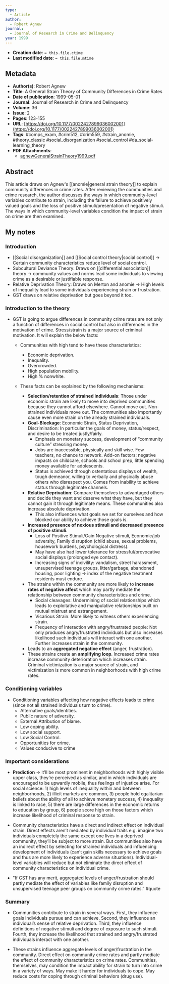 ```yaml
---
type:
  - Article
author:
  - Robert Agnew
journal:
  - Journal of Research in Crime and Delinquency
year: 1999
---
```


* **Creation date**: `= this.file.ctime`
* **Last modified date**: `= this.file.mtime`

## Metadata

* **Author(s)**: Robert Agnew
* **Title**: A General Strain Theory of Community Differences in Crime Rates
* **Date of publication**: 1999-05-01
* **Journal**: Journal of Research in Crime and Delinquency
* **Volume**: 36
* **Issue**: 2
* **Pages**: 123-155
* **URL**: [https://doi.org/10.1177/0022427899036002001](https://doi.org/10.1177/0022427899036002001)
* **Tags**: #comps_exam, #crim512, #crim559, #strain_anomie, #theory_classic #social_disorganization #social_control #da_social-learning_theory 
* **PDF Attachments**:
  * [agnewGeneralStrainTheory1999.pdf](zotero://open-pdf/library/items/Q3KTIZ2U)

## Abstract

This article draws on Agnew's [[anomie|general strain theory]] to explain community differences in crime rates. After reviewing the communities and crime research, the author discusses the ways in which community-level variables contribute to strain, including the failure to achieve positively valued goals and the loss of positive stimuli/presentation of negative stimuli. The ways in which community-level variables condition the impact of strain on crime are then examined.

## My notes

### Introduction

* [[Social disorganization]] and [[Social control theory|social control]] -> Certain community characteristics reduce level of social control.
* Subcultural Deviance Theory: Draws on [[differential association]] theory -> community values and norms lead some individuals to viewing crime as a desirable or justifiable response.
* Relative Deprivation Theory: Draws on Merton and anomie -> High levels of inequality lead to some individuals experiencing strain or frustration.
* GST draws on relative deprivation but goes beyond it too.

### Introduction to the theory
    
* GST is going to argue differences in community crime rates are not only a function of differences in social control but also in differences in the motivation of crime. Stress/strain is a major source of criminal motivation. It will explain the below facts:
	* Communities with high tend to have these characteristics:
		* Economic deprivation.
		* Inequality.
		* Overcrowded.
		* High population mobility.
		* High % nonwhite.
		  
	* These facts can be explained by the following mechanisms:
		* **Selection/retention of strained individuals**: Those under economic strain are likely to move into deprived communities because they cannot afford elsewhere. Cannot move out. Non-strained individuals move out. The communities also importantly cause even more strain on the already strained individuals.
		* **Goal-Blockage**: Economic Strain, Status Deprivation, Discrimination: In particular the goals of money, status/respect, and desire to be treated justly/fairly.
			* Emphasis on monetary success, development of “community culture” stressing money.
			* Jobs are inaccessible, physically and skill wise. Few teachers, no chance to network. Add-on factors: negative impacts on childcare, schools and school prep, little spending money available for adolescents.
			* Status is achieved through ostentatious displays of wealth, tough demeanor, willing to verbally and physically abuse others who disrespect you. Comes from inability to achieve status through legitimate channels.
		* **Relative Deprivation**: Compare themselves to advantaged others and decide they want and deserve what they have, but they cannot gain it through legitimate means. These communities also increase absolute deprivation.
			* This also influences what goals we set for ourselves and how blocked our ability to achieve those goals is.
		* **Increased presence of noxious stimuli and decreased presence of positive stimuli**.
			* Loss of Positive Stimuli/Gain Negative stimuli, Economic/job adversity, Family disruption (child abuse, sexual problems, housework burdens, psychological distress).
			* May have also had lower tolerance for stressful/provocative social displays (prolonged eye contact).
			* Increasing signs of incivility: vandalism, street harassment, unsupervised teenage groups, litter/garbage, abandoned housing, poor lighting → index of the negative treatment residents must endure.
		* The strains within the community are more likely to **increase rates of negative affect** which may partly mediate the relationship between community characteristics and crime.
			* Social cleavages: Undermining of social relationships which leads to exploitative and manipulative relationships built on mutual mistrust and estrangement.
			* Vicarious Strain: More likely to witness others experiencing strain.
			* Frequency of interaction with angry/frustrated people: Not only produces angry/frustrated individuals but also increases likelihood such individuals will interact with one another. Further increases strain in the community.
		* Leads to an **aggregated negative effect** (anger, frustration).
		* These strains create an **amplifying loop**. Increased crime rates increase community deterioration which increases strain. Criminal victimization is a major source of strain, and victimization is more common in neighborhoods with high crime rates.

### Conditioning variables

- Conditioning variables affecting how negative effects leads to crime (since not all strained individuals turn to crime).
	- Alternative goals/identities.
	- Public nature of adversity.
	- External Attribution of blame.
	- Low coping ability.
	- Low social support.
	- Low Social Control.
	- Opportunities for crime.
	- Values conducive to crime

### Important considerations

- **Prediction** -> it’ll be most prominent in neighborhoods with highly visible upper class, they’re perceived as similar, and in which individuals are encouraged to be upwardly mobile, thus feelings of injustice arise. For social science: 1) high levels of inequality within and between neighborhoods, 2) illicit markets are common, 3) people hold egalitarian beliefs about the ability of all to achieve monetary success, 4) inequality is linked to race, 5) there are large differences in the economic returns to education by group, 6) people score high on those factors which increase likelihood of criminal response to strain.
  
- Community characteristics have a direct and indirect effect on individual strain. Direct effects aren’t mediated by individual traits e.g. imagine two individuals completely the same except one lives in a deprived community, they’ll be subject to more strain. But communities also have an indirect effect by selecting for strained individuals and influencing development of individuals (can’t gain skills necessary to achieve goals and thus are more likely to experience adverse situations). Individual-level variables will reduce but not eliminate the direct effect of community characteristics on individual crime.
  
- "If GST has any merit, aggregated levels of anger/frustration should partly mediate the effect of variables like family disruption and unsupervised teenage peer groups on community crime rates.” #quote 

### Summary

* Communities contribute to strain in several ways. First, they influence goals individuals pursue and can achieve. Second, they influence an individual’s sense of relative deprivation. Third, they influence definitions of negative stimuli and degree of exposure to such stimuli. Fourth, they increase the likelihood that strained and angry/frustrated individuals interact with one another.
  
* These strains influence aggregate levels of anger/frustration in the community. Direct effect on community crime rates and partly mediate the effect of community characteristics on crime rates. Communities, themselves, may condition the impact ability for strain to turn into crime in a variety of ways. May make it harder for individuals to cope. May reduce costs for coping through criminal behaviors (drug use).